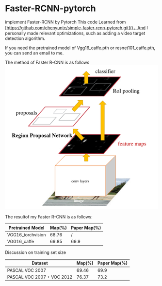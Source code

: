 # Faster-RCNN-pytorch
implement Faster-RCNN by Pytorch
This code Learned from [https://github.com/chenyuntc/simple-faster-rcnn-pytorch.git]()，And I personally made relevant optimizations, such as adding a video target detection algorithm.

If you need the pretrained model of Vgg16_caffe.pth or resnet101_caffe.pth, you can send an email to me.

The method of Faster R-CNN is as follows
![alt text](image.png)

The resultof my Faster R-CNN is as follows:

| Pretrained Model  | Map(%) | Paper Map(%) |
| ----------------- | ------ | ------------ |
| VGG16_torchvision | 68.76  | /            |
| VGG16_caffe       | 69.85  | 69.9         |

Discussion on training set size

| Dataset                    | Map(%) | Paper Map(%) |
| -------------------------- | ------ | ------------ |
| PASCAL VOC 2007            | 69.46  | 69.9         |
| PASCAL VOC 2007 + VOC 2012 | 76.37  | 73.2         |

